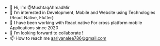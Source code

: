 - 👋 Hi, I’m @MushtaqAhmadMir
- 👀 I’m interested in Development, Mobile and Website using Technologies (React Native, Flutter)
- 🌱 I have been working with React native For cross platform mobile Applications since 2020
- 💞️ I’m looking forward to collaborate !
- 📫 How to reach me aariyanalee786@gmail.com

<!---
MushtaqAhmadMir/MushtaqAhmadMir is a ✨ special ✨ repository because its `README.md` (this file) appears on your GitHub profile.
You can click the Preview link to take a look at your changes.
--->
